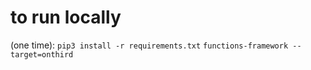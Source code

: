 # to run locally
(one time): `pip3 install -r requirements.txt`
`functions-framework --target=onthird`